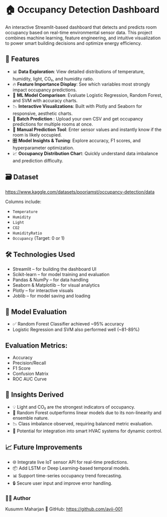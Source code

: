 # 🏠 Occupancy Detection Dashboard
An interactive Streamlit-based dashboard that detects and predicts room occupancy based on real-time environmental sensor data. This project combines machine learning, feature engineering, and intuitive visualization to power smart building decisions and optimize energy efficiency.

## 🚀 Features
- 📊 **Data Exploration**: View detailed distributions of temperature, humidity, light, CO₂, and humidity ratio.
- 🔥 **Feature Importance Display**: See which variables most strongly impact occupancy predictions.
- 🧠 **ML Model Comparison**: Evaluate Logistic Regression, Random Forest, and SVM with accuracy charts.
- 📉 **Interactive Visualizations**: Built with Plotly and Seaborn for responsive, aesthetic charts.
- 📂 **Batch Prediction** : Upload your own CSV and get occupancy predictions for multiple rooms at once.
- 🧮 **Manual Prediction Tool**: Enter sensor values and instantly know if the room is likely occupied.
- 🎛️ **Model Insights & Tuning**: Explore accuracy, F1 scores, and hyperparameter optimization.
- 📈 **Occupancy Distribution Char**t: Quickly understand data imbalance and prediction difficulty.

## 🗃️ Dataset
https://www.kaggle.com/datasets/pooriamst/occupancy-detection/data

Columns include:
- `Temperature`
- `Humidity`
- `Light`
- `CO2`
- `HumidityRatio`
- `Occupancy` (Target: 0 or 1)

## 🛠️ Technologies Used

- Streamlit – for building the dashboard UI
- Scikit-learn – for model training and evaluation
- Pandas & NumPy – for data handling
- Seaborn & Matplotlib – for visual analytics
- Plotly – for interactive visuals
- Joblib – for model saving and loading

## 🧪 Model Evaluation
- ✅ Random Forest Classifier achieved ~95% accuracy
- Logistic Regression and SVM also performed well (~81-89%)

## Evaluation Metrics:
- Accuracy
- Precision/Recall
- F1 Score
- Confusion Matrix
- ROC AUC Curve

## 📌 Insights Derived
- 💡 Light and CO₂ are the strongest indicators of occupancy.
- 🧠 Random Forest outperforms linear models due to its non-linearity and ensemble nature.
- 📉 Class imbalance observed, requiring balanced metric evaluation.
- 🏢 Potential for integration into smart HVAC systems for dynamic control.

## 📈 Future Improvements
- 🌐 Integrate live IoT sensor API for real-time predictions.
- 📦 Add LSTM or Deep Learning-based temporal models.
- 📊 Support time-series occupancy trend forecasting.
- 🔒 Secure user input and improve error handling.

### 👩‍💻 Author
Kusumm Maharjan
🔗 GitHub: https://github.com/avii-001
